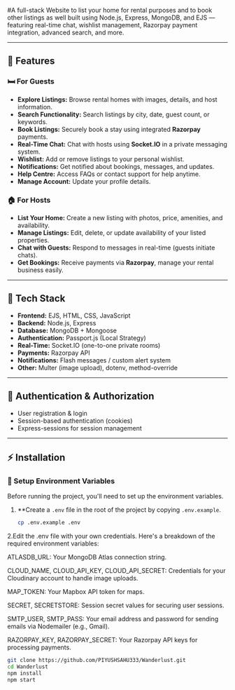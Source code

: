 

#A full-stack Website to list your home for rental purposes and to book other listings as well built using Node.js, Express, MongoDB, and EJS — featuring real-time chat, wishlist management, Razorpay payment integration, advanced search, and more.

---

## 🚀 Features

### 🛏️ For Guests
- **Explore Listings:** Browse rental homes with images, details, and host information.
- **Search Functionality:** Search listings by city, date, guest count, or keywords.
- **Book Listings:** Securely book a stay using integrated **Razorpay** payments.
- **Real-Time Chat:** Chat with hosts using **Socket.IO** in a private messaging system.
- **Wishlist:** Add or remove listings to your personal wishlist.
- **Notifications:** Get notified about bookings, messages, and updates.
- **Help Centre:** Access FAQs or contact support for help anytime.
- **Manage Account:** Update your profile details.

### 🏠 For Hosts
- **List Your Home:** Create a new listing with photos, price, amenities, and availability.
- **Manage Listings:** Edit, delete, or update availability of your listed properties.
- **Chat with Guests:** Respond to messages in real-time (guests initiate chats).
- **Get Bookings:** Receive payments via **Razorpay**, manage your rental business easily.

---

## 🧰 Tech Stack

- **Frontend:** EJS, HTML, CSS, JavaScript
- **Backend:** Node.js, Express
- **Database:** MongoDB + Mongoose
- **Authentication:** Passport.js (Local Strategy)
- **Real-Time:** Socket.IO (one-to-one private rooms)
- **Payments:** Razorpay API
- **Notifications:** Flash messages / custom alert system
- **Other:** Multer (image upload), dotenv, method-override

---

## 🔐 Authentication & Authorization

- User registration & login
- Session-based authentication (cookies)
- Express-sessions for session management

---

## ⚡ Installation

### 🔐 Setup Environment Variables

Before running the project, you'll need to set up the environment variables.

1. **Create a `.env` file in the root of the project by copying `.env.example`.

   ```bash
   cp .env.example .env 

2.Edit the .env file with your own credentials. Here's a breakdown of the required environment variables:

ATLASDB_URL: Your MongoDB Atlas connection string.

CLOUD_NAME, CLOUD_API_KEY, CLOUD_API_SECRET: Credentials for your Cloudinary account to handle image uploads.

MAP_TOKEN: Your Mapbox API token for maps.

SECRET, SECRETSTORE: Session secret values for securing user sessions.

SMTP_USER, SMTP_PASS: Your email address and password for sending emails via Nodemailer (e.g., Gmail).

RAZORPAY_KEY, RAZORPAY_SECRET: Your Razorpay API keys for processing payments.

```bash
git clone https://github.com/PIYUSHSAHU333/Wanderlust.git
cd Wanderlust
npm install
npm start
